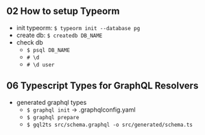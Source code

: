 ## 02 How to setup Typeorm
- init typeorm: `$ typeorm init --database pg`
- create db: `$ createdb DB_NAME`
- check db
  - `$ psql DB_NAME`
  - `# \d`
  - `# \d user`

## 06 Typescript Types for GraphQL Resolvers
- generated graphql types
  - `$ graphql init` -> .graphqlconfig.yaml
  - `$ graphql prepare`
  - `$ gql2ts src/schema.graphql -o src/generated/schema.ts`

